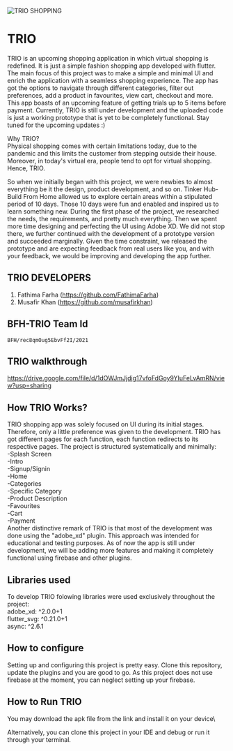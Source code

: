 ![TRIO SHOPPING](https://github.com/arfazkhan/BFH-TRIO/blob/master/TRIOintro.gif)
# TRIO
  TRIO is an upcoming shopping application in which virtual shopping is redefined. It is just a simple fashion shopping app developed with flutter. The main focus of this project was to make a simple and minimal UI and enrich the application with a seamless shopping experience. The app has got the options to navigate through different categories, filter out preferences, add a product in favourites, view cart, checkout and more. This app boasts of an upcoming feature of getting trials up to 5 items before payment. Currently, TRIO is still under development and the uploaded code is just a working prototype that is yet to be completely functional. Stay tuned for the upcoming updates :)

Why TRIO?\
Physical shopping comes with certain limitations today, due to the pandemic and this limits the customer from stepping outside their house. Moreover, in today's virtual era, people tend to opt for virtual shopping. Hence, TRIO.

So when we initially began with this project, we were newbies to almost everything be it the design, product development, and so on. Tinker Hub- Build From Home allowed us to explore certain areas within a stipulated period of 10 days. Those 10 days were fun and enabled and inspired us to learn something new.
During the first phase of the project, we researched the needs, the requirements, and pretty much everything. Then we spent more time designing and perfecting the UI using Adobe XD. We did not stop there, we further continued with the development of a prototype version and succeeded marginally. Given the time constraint, we released the prototype and are expecting feedback from real users like you, and with your feedback, we would be improving and developing the app further.   


## TRIO DEVELOPERS
  1. Fathima Farha (https://github.com/FathimaFarha)
  2. Musafir Khan (https://github.com/musafirkhan)

## BFH-TRIO Team Id
    BFH/rec8qmOug5EbvFf2I/2021
  
## TRIO walkthrough
  
  https://drive.google.com/file/d/1dOWJmJjdig17vfoFdGoy9YIuFeLvAmRN/view?usp=sharing
  
## How TRIO Works?
  TRIO shopping app was solely focused on UI during its initial stages. Therefore, only a little preference was given to the development. TRIO has got different pages for each function, each function redirects to its respective pages. The project is structured systematically and minimally:\
  -Splash Screen\
  -Intro\
  -Signup/Signin\
  -Home\
  -Categories\
  -Specific Category\
  -Product Description\
  -Favourites\
  -Cart\
  -Payment\
  Another distinctive remark of TRIO is that most of the development was done using the "adobe_xd" plugin. This approach was intended for educational and testing purposes. As of now the app is still under development, we will be adding more features and making it completely functional using firebase and other plugins.

## Libraries used
  To develop TRIO folowing libraries were used exclusively throughout the project:\
    adobe_xd: ^2.0.0+1\
    flutter_svg: ^0.21.0+1\
    async: ^2.6.1
    
## How to configure
  Setting up and configuring this project is pretty easy. Clone this repository, update the plugins and you are good to go. As this project does not use firebase at the moment, you can neglect setting up your firebase.
  
## How to Run TRIO
   You may download the apk file from the link and install it on your device\
     
   
   Alternatively, you can clone this project in your IDE and debug or run it through your terminal.
